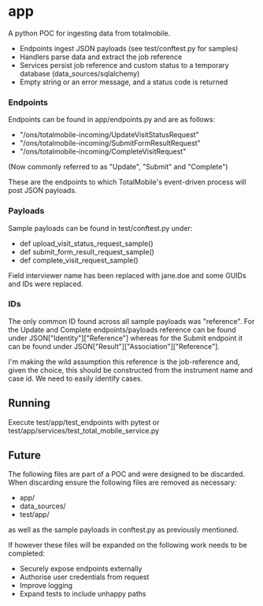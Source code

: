 # app

A python POC for ingesting data from totalmobile. 

* Endpoints ingest JSON payloads (see test/conftest.py for samples)
* Handlers parse data and extract the job reference
* Services persist job reference and custom status to a temporary database (data_sources/sqlalchemy) 
* Empty string or an error message, and a status code is returned

### Endpoints

Endpoints can be found in app/endpoints.py and are as follows:

* "/ons/totalmobile-incoming/UpdateVisitStatusRequest"
* "/ons/totalmobile-incoming/SubmitFormResultRequest"
* "/ons/totalmobile-incoming/CompleteVisitRequest"

(Now commonly referred to as "Update", "Submit" and "Complete")

These are the endpoints to which TotalMobile's event-driven process will post JSON payloads.

### Payloads

Sample payloads can be found in test/conftest.py under:

* def upload_visit_status_request_sample()
* def submit_form_result_request_sample()
* def complete_visit_request_sample()

Field interviewer name has been replaced with jane.doe and some GUIDs and IDs were replaced.

### IDs

The only common ID found across all sample payloads was "reference". For the Update and Complete endpoints/payloads reference can be found under JSON["Identity"]["Reference"] whereas for the Submit endpoint it can be found under JSON["Result"]["Association"]["Reference"].

I'm making the wild assumption this reference is the job-reference and, given the choice, this should be constructed from the instrument name and case id.  We need to easily identify cases.

## Running

Execute test/app/test_endpoints with pytest or test/app/services/test_total_mobile_service.py

## Future

The following files are part of a POC and were designed to be discarded. When discarding ensure the following files are removed as necessary:

* app/
* data_sources/
* test/app/

as well as the sample payloads in conftest.py as previously mentioned.

If however these files will be expanded on the following work needs to be completed:

* Securely expose endpoints externally
* Authorise user credentials from request
* Improve logging
* Expand tests to include unhappy paths